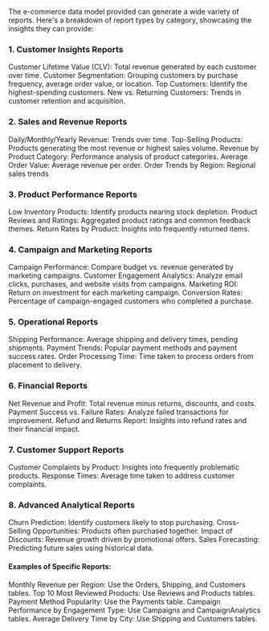 The e-commerce data model provided can generate a wide variety of reports. Here's a breakdown of report types by category, showcasing the insights they can provide:  
### 1. Customer Insights Reports
Customer Lifetime Value (CLV): Total revenue generated by each customer over time.
Customer Segmentation: Grouping customers by purchase frequency, average order value, or location.
Top Customers: Identify the highest-spending customers.
New vs. Returning Customers: Trends in customer retention and acquisition.    

### 2. Sales and Revenue Reports
Daily/Monthly/Yearly Revenue: Trends over time.
Top-Selling Products: Products generating the most revenue or highest sales volume.
Revenue by Product Category: Performance analysis of product categories.
Average Order Value: Average revenue per order.
Order Trends by Region: Regional sales trends  

### 3. Product Performance Reports
Low Inventory Products: Identify products nearing stock depletion.
Product Reviews and Ratings: Aggregated product ratings and common feedback themes.
Return Rates by Product: Insights into frequently returned items.   

### 4. Campaign and Marketing Reports
Campaign Performance: Compare budget vs. revenue generated by marketing campaigns.
Customer Engagement Analytics: Analyze email clicks, purchases, and website visits from campaigns.
Marketing ROI: Return on investment for each marketing campaign.
Conversion Rates: Percentage of campaign-engaged customers who completed a purchase.  

### 5. Operational Reports
Shipping Performance: Average shipping and delivery times, pending shipments.
Payment Trends: Popular payment methods and payment success rates.
Order Processing Time: Time taken to process orders from placement to delivery.  

### 6. Financial Reports
Net Revenue and Profit: Total revenue minus returns, discounts, and costs.
Payment Success vs. Failure Rates: Analyze failed transactions for improvement.
Refund and Returns Report: Insights into refund rates and their financial impact.  

### 7. Customer Support Reports
Customer Complaints by Product: Insights into frequently problematic products.
Response Times: Average time taken to address customer complaints.  

### 8. Advanced Analytical Reports
Churn Prediction: Identify customers likely to stop purchasing.
Cross-Selling Opportunities: Products often purchased together.
Impact of Discounts: Revenue growth driven by promotional offers.
Sales Forecasting: Predicting future sales using historical data.  

#### Examples of Specific Reports:
Monthly Revenue per Region: Use the Orders, Shipping, and Customers tables.
Top 10 Most Reviewed Products: Use Reviews and Products tables.
Payment Method Popularity: Use the Payments table.
Campaign Performance by Engagement Type: Use Campaigns and CampaignAnalytics tables.
Average Delivery Time by City: Use Shipping and Customers tables.